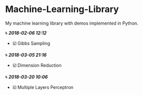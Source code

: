 # Machine-Learning-Library
My machine learning library with demos implemented in Python.



🌀 ***2018-02-06 12:12***

* ☑️ Gibbs Sampling




🌀 ***2018-03-05 21:16***

- ☑️ Dimension Reduction




🌀 ***2018-03-20 10:06***

- ☑️ Multiple Layers Perceptron

